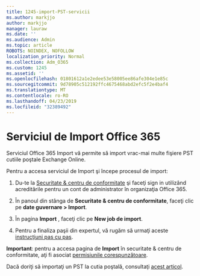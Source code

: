 ```yaml
---
title: 1245-import-PST-servicii
ms.author: markjjo
author: markjjo
manager: lauraw
ms.date: ''
ms.audience: Admin
ms.topic: article
ROBOTS: NOINDEX, NOFOLLOW
localization_priority: Normal
ms.collection: Adm_O365
ms.custom: 1245
ms.assetid: ''
ms.openlocfilehash: 01801612a1e2edee53e58005ee86afe304e1e85c
ms.sourcegitcommit: 9d78905c512192ffc4675468abd2efc5f2e4baf4
ms.translationtype: MT
ms.contentlocale: ro-RO
ms.lasthandoff: 04/23/2019
ms.locfileid: "32389492"
---
```

# <a name="office-365-import-service"></a>Serviciul de Import Office 365 

Serviciul Office 365 Import vă permite să import vrac-mai multe fişiere PST cutiile poştale Exchange Online. 

Pentru a accesa serviciul de Import şi începe procesul de import:

1. Du-te la [Securitate & centru de conformitate](https://protection.office.com) şi faceţi sign in utilizând acreditările pentru un cont de administrator în organizaţia Office 365.

2. În panoul din stânga de **Securitate & centru de conformitate**, faceţi clic pe **date guvernare > Import**.

3. În pagina **Import** , faceţi clic pe **New job de import**. 

4. Pentru a finaliza paşii din expertul, vă rugăm să urmaţi aceste [instrucţiuni pas cu pas](https://docs.microsoft.com/office365/securitycompliance/use-network-upload-to-import-pst-files).

**Important**: pentru a accesa pagina de **Import** în securitate & centru de conformitate, aţi fi asociat [permisiunile corespunzătoare](https://docs.microsoft.com/office365/securitycompliance/use-network-upload-to-import-pst-files#before-you-begin). 

Dacă doriţi să importaţi un PST la cutia poştală, consultaţi [acest articol](https://support.office.com/article/import-email-contacts-and-calendar-from-an-outlook-pst-file-431a8e9a-f99f-4d5f-ae48-ded54b3440ac).
